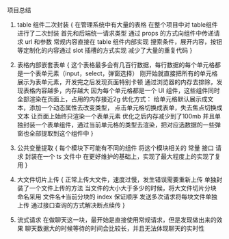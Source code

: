 
项目总结
1. table 组件二次封装
{
    在管理系统中有大量的表格
    在整个项目中对 table组件进行了二次封装
    首先和后端统一请求类型
    通过 props 的方式向组件中传递请求 url 和参数
    常规内容直接在 table 组件内部实现
    搜索条件，展开内容，按钮等定制化的内容通过 slot 插槽的方式实现
    减少了大量的重复代码
}

2. 表格内部嵌套表单
{
    这个表格最多会有几百行数据，每行数据的每个单元格都是一个表单元素（input，select，弹窗选择）
    刚开始就直接把所有的单元格展示为表单元素，开发完之后发现页面特别卡顿
    通过浏览器的内存去排除，发现表格内容越多，内存越大
    因为每个单元格都是一个 UI 组件，这些组件同时全部渲染在页面上，占用的内存接近2g
    优化方式：
    给单元格默认展示成文本，添加一个动态属性去改变类型，
    点击单元格切换成表单，失去焦点切换成文本
    让页面上始终只渲染一个表单元素
    优化之后内存减少到了100mb
    并且单独封装一个表单组件，通过当前单元格的类型去渲染，把对应选数据的一些弹窗也全部提取到这个组件中
}

3. 公共变量提取 
{
    每个模块下可能有不同的组件
    将这个模块相关的 常量 接口 请求 封装在一个 ts 文件中
    在更好维护的基础上，实现了最大程度上的实现了复用
}

4. 大文件切片上传
{
    正常上传大文件，速度过慢，发生错误需要重新上传
    单独封装了一个文件上传的方法
    当文件的大小大于多少的时候，将大文件切片分块 命名采用 文件名➕当前分块的 index 保证顺序
    发送多次请求将每块文件单独上传
    通过接口查询的方式解决断点续传
}

5. 流式请求
    在做聊天这一块，最开始是直接使用常规请求，但是发现做出来的效果
    聊天数据大的时候等待的时间会比较长，并且无法体现聊天的实时性
